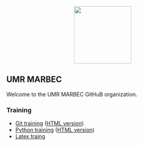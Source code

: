 <div align="center">
<img src=https://umr-marbec.fr/wp-content/uploads/2020/11/umr-marbec.png width="150">
</div>

## UMR MARBEC

Welcome to the UMR MARBEC GitHuB organization.

### Training

- [Git training](https://github.com/umr-marbec/git-training) ([HTML version](https://umr-marbec.github.io/git-training/))
- [Python training](https://github.com/umr-marbec/python-training) ([HTML version](https://python.nicolasbarrier.fr/))
- [Latex traing](https://github.com/umr-marbec/latex-training)
